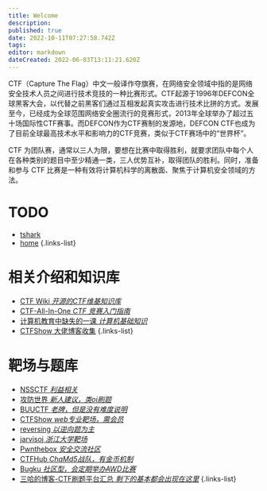 ```yaml
---
title: Welcome
description: 
published: true
date: 2022-10-11T07:27:58.742Z
tags: 
editor: markdown
dateCreated: 2022-06-03T13:11:21.620Z
---
```


CTF（Capture The Flag）中文一般译作夺旗赛，在网络安全领域中指的是网络安全技术人员之间进行技术竞技的一种比赛形式。CTF起源于1996年DEFCON全球黑客大会，以代替之前黑客们通过互相发起真实攻击进行技术比拼的方式。发展至今，已经成为全球范围网络安全圈流行的竞赛形式，2013年全球举办了超过五十场国际性CTF赛事。而DEFCON作为CTF赛制的发源地，DEFCON CTF也成为了目前全球最高技术水平和影响力的CTF竞赛，类似于CTF赛场中的“世界杯”。

CTF 为团队赛，通常以三人为限，要想在比赛中取得胜利，就要求团队中每个人在各种类别的题目中至少精通一类，三人优势互补，取得团队的胜利。同时，准备和参与 CTF 比赛是一种有效将计算机科学的离散面、聚焦于计算机安全领域的方法。
# TODO
- [tshark](/forensic/traffic-analysis/tshark)
- [home](/forensic/traffic-analysis)
{.links-list}

# 相关介绍和知识库
- [CTF Wiki *开源的CTF维基知识库*](https://ctf-wiki.org)
- [CTF-All-In-One *CTF 竞赛入门指南*](https://firmianay.gitbooks.io/ctf-all-in-one/content/)
- [计算机教育中缺失的一课 *计算机基础知识*](https://missing-semester-cn.github.io)
- [CTFShow 大佬博客收集](https://shimo.im/docs/dPHgKrQXWp9wtqgr)
{.links-list}

# 靶场与题库
- [NSSCTF *利益相关*](https://www.ctfer.vip)
- [攻防世界 *新人建议，类oi刷题*](https://adworld.xctf.org.cn)
- [BUUCTF *老牌，但是没有难度说明*](https://buuoj.cn)
- [CTFShow *web专业靶场，需会员*](https://www.ctf.show)
- [reversing *以逆向题为主*](http://reversing.kr)
- [jarvisoj *浙江大学靶场*](https://www.jarvisoj.com)
- [Pwnthebox *安全交流社区*](https://www.pwnthebox.com)
- [CTFHub *ChaMd5战队，有金币机制*](https://www.ctfhub.com)
- [Bugku *社区型，会定期举办AWD比赛*](https://ctf.bugku.com)
- [三哈的博客-CTF刷题平台汇总 *剩下的基本都会出现在这里*](https://www.su-sanha.cn/platforms/)
{.links-list}

